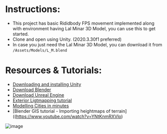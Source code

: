 # Instructions:
* This project has basic Rididbody FPS movement implemented along with environment having Lal Minar 3D Model, you can use this to get started.
* Clone and open using Unity. (2020.3.30f1 preferred)
* In case you just need the Lal Minar 3D Model, you can download it from `/Assets/Models/L_M.blend`

# Resources & Tutorials:
* [Downloading and installing Unity](https://docs.unity3d.com/560/Documentation/Manual/InstallingUnity.html)
* [Download Blender](https://www.blender.org/download/)
* [Download Unreal Engine](https://www.unrealengine.com/en-US/download) 
* [Exterior Ligtmapping tutorial](https://www.youtube.com/watch?v=okYhs6kQ0xw)
* [Modelling Cities in minutes](https://www.youtube.com/watch?v=9bh9nlVQQj8)
* [Blender GIS tutorial - Importing heightmaps of terrain]((https://www.youtube.com/watch?v=YNtKnmRXVlo)

![image](https://user-images.githubusercontent.com/58925008/232092204-57ac1a70-d31f-40de-830d-8fe41d920440.png)
 
